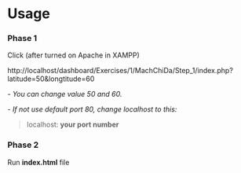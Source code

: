 # Usage
### Phase 1
Click (after turned on Apache in XAMPP)

http://localhost/dashboard/Exercises/1/MachChiDa/Step_1/index.php?latitude=50&longtitude=60

*- You can change value 50 and 60.*

*- If not use default port 80, change localhost to this:*
>localhost: **your port number**

### Phase 2
Run **index.html** file
